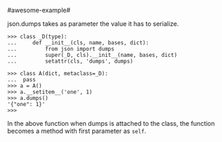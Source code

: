 #awesome-example#

json.dumps takes as parameter the value it has to serialize. 

```
>>> class _D(type):
...     def __init__(cls, name, bases, dict):
...         from json import dumps 
...         super(_D, cls).__init__(name, bases, dict)
...         setattr(cls, 'dumps', dumps)

>>> class A(dict, metaclass=_D):
...  pass
>>> a = A()
>>> a.__setitem__('one', 1)
>>> a.dumps()
'{"one": 1}'
>>> 

```

In the above function when dumps is attached to the class, the function becomes a method with first parameter as `self`.